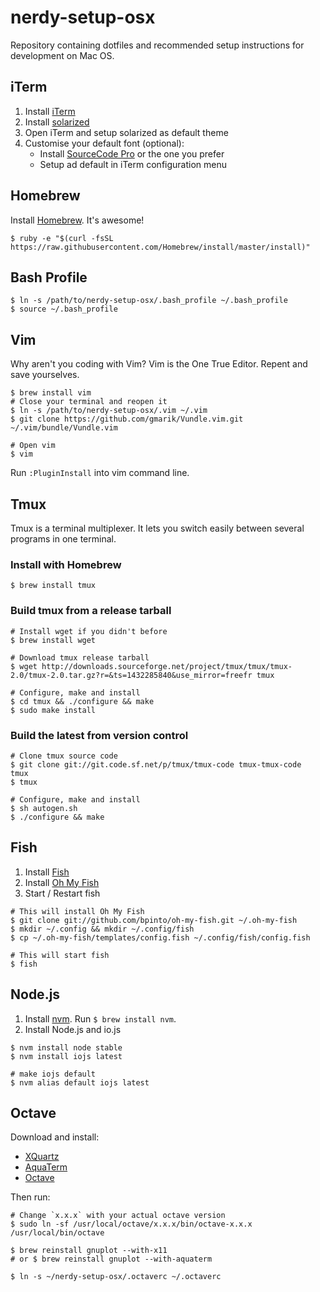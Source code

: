 # nerdy-setup-osx
Repository containing dotfiles and recommended setup instructions for development on Mac OS.


## iTerm

1. Install [iTerm](https://www.iterm2.com/)
2. Install [solarized](http://ethanschoonover.com/solarized)
3. Open iTerm and setup solarized as default theme
4. Customise your default font (optional):
    - Install [SourceCode Pro](https://github.com/adobe-fonts/source-code-pro) or the one you prefer
    - Setup ad default in iTerm configuration menu


## Homebrew

Install [Homebrew](http://brew.sh). It's awesome!

```
$ ruby -e "$(curl -fsSL https://raw.githubusercontent.com/Homebrew/install/master/install)"
```

## Bash Profile

```
$ ln -s /path/to/nerdy-setup-osx/.bash_profile ~/.bash_profile
$ source ~/.bash_profile
```


## Vim

Why aren't you coding with Vim? Vim is the One True Editor. Repent and save yourselves.

```
$ brew install vim
# Close your terminal and reopen it
$ ln -s /path/to/nerdy-setup-osx/.vim ~/.vim
$ git clone https://github.com/gmarik/Vundle.vim.git ~/.vim/bundle/Vundle.vim

# Open vim
$ vim
 ```
Run `:PluginInstall` into vim command line.


## Tmux

Tmux is a terminal multiplexer. It lets you switch easily between several programs in one terminal.

### Install with Homebrew
```
$ brew install tmux
```

### Build tmux from a release tarball
```
# Install wget if you didn't before
$ brew install wget

# Download tmux release tarball
$ wget http://downloads.sourceforge.net/project/tmux/tmux/tmux-2.0/tmux-2.0.tar.gz?r=&ts=1432285840&use_mirror=freefr tmux

# Configure, make and install
$ cd tmux && ./configure && make
$ sudo make install
```

### Build the latest from version control
```
# Clone tmux source code
$ git clone git://git.code.sf.net/p/tmux/tmux-code tmux-tmux-code  tmux
$ tmux

# Configure, make and install
$ sh autogen.sh
$ ./configure && make
```


## Fish

1. Install [Fish](http://fishshell.com/)
2. Install [Oh My Fish](https://github.com/bpinto/oh-my-fish)
3. Start / Restart fish

```
# This will install Oh My Fish
$ git clone git://github.com/bpinto/oh-my-fish.git ~/.oh-my-fish
$ mkdir ~/.config && mkdir ~/.config/fish
$ cp ~/.oh-my-fish/templates/config.fish ~/.config/fish/config.fish

# This will start fish
$ fish
```

## Node.js

1. Install [nvm](https://github.com/creationix/nvm). Run `$ brew install nvm`.
2. Install Node.js and io.js  

```
$ nvm install node stable
$ nvm install iojs latest

# make iojs default
$ nvm alias default iojs latest
```


## Octave

Download and install:
- [XQuartz](https://xquartz.macosforge.org/landing/)
- [AquaTerm](http://sourceforge.net/projects/aquaterm/?source=typ_redirect)
- [Octave](http://sourceforge.net/projects/octave/?source=typ_redirect)

Then run:
```
# Change `x.x.x` with your actual octave version
$ sudo ln -sf /usr/local/octave/x.x.x/bin/octave-x.x.x /usr/local/bin/octave

$ brew reinstall gnuplot --with-x11
# or $ brew reinstall gnuplot --with-aquaterm

$ ln -s ~/nerdy-setup-osx/.octaverc ~/.octaverc
```
